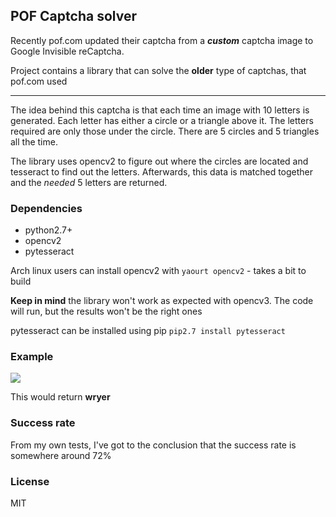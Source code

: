 ## POF Captcha solver

Recently pof.com updated their captcha from a ***custom*** captcha image
 to Google Invisible reCaptcha.
 
Project contains a library that can solve the **older** type of captchas, that pof.com used

----
The idea behind this captcha is that each time an image with 10 letters is generated. Each letter has 
 either a circle or a triangle above it. The letters required are only those under the circle. There
  are 5 circles and 5 triangles all the time. 
 
The library uses opencv2 to figure out where the circles are located and tesseract to 
find out the letters. Afterwards, this data is matched together and the *needed* 5 letters are returned. 

### Dependencies

- python2.7+
- opencv2
- pytesseract

Arch linux users can install opencv2 with `yaourt opencv2` - takes a bit to build

**Keep in mind** the library won't work as expected with opencv3. The code will
 run, but the results won't be the right ones

pytesseract can be installed  using pip `pip2.7 install pytesseract`


### Example

<img src="http://i.imgur.com/M8ETovM.png">

This would return **wryer**


### Success rate

From my own tests, I've got to the conclusion that the success rate is somewhere around 72%

### License
MIT
